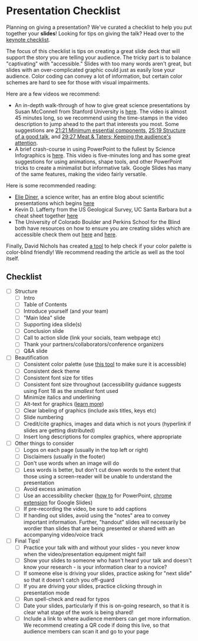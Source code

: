 # Presentation Checklist

Planning on giving a presentation? We've curated a checklist to help you put together your **slides**! Looking for tips on giving the talk? Head over to the [keynote checklist](./keynote/keynote_checklist.md). 

The focus of this checklist is tips on creating a great slide deck that will support the story you are telling your audience. The tricky part is to balance "captivating" with "accessible." Slides with too many words aren't great, but slides with an over-complicated graphic could just as easily lose your audience. Color coding can convey a lot of information, but certain color schemes are hard to see for those with visual impairments.  

Here are a few videos we recommend:
* An in-depth walk-through of how to give great science presentations by Susan McConnell from Stanford University is [here](https://www.youtube.com/watch?v=Hp7Id3Yb9XQ). The video is almost 45 minutes long, so we recommend using the time-stamps in the video description to jump ahead to the part that interests you most. Some suggestions are [21:21 Minimum essential components](https://www.youtube.com/watch?v=Hp7Id3Yb9XQ&t=1281s), [25:19 Structure of a good talk](https://www.youtube.com/watch?v=Hp7Id3Yb9XQ&t=1519s), and [29:27 Meat & Taters; Keeping the audience's attention](https://www.youtube.com/watch?v=Hp7Id3Yb9XQ&t=1767s).
* A brief crash-course in using PowerPoint to the fullest by Science Infographics is [here](https://www.youtube.com/watch?v=Hp7Id3Yb9XQ&t=1767s). This video is five-minutes long and has some great suggestions for using animations, shape tools, and other PowerPoint tricks to create a minimalist but informative talk. Google Slides has many of the same features, making the video fairly versatile. 

Here is some recommended reading:
* [Elie Diner](https://www.slide-talk.com/goal-slidetalk/), a science writer, has an entire blog about scientific presentations which begins [here](https://www.slide-talk.com/how-to-make-a-good-science-presentation/)
* Kevin D. Lafferty from the US Geological Survey, UC Santa Barbara but a cheat sheet together [here](https://parasitology.msi.ucsb.edu/sites/parasitology.msi.ucsb.edu/files/docs/publications/How%20to%20give%20a%20scientific%20presentation_0.pdf)
* The University of Colorado Boulder and Perkins School for the Blind both have resources on how to ensure you are creating slides which are accessible check them out [here](https://www.colorado.edu/digital-accessibility/resources/understanding-powerpoint-accessibility) and [here](https://www.perkins.org/resource/how-create-accessible-powerpoints/). 

Finally, David Nichols has created [a tool](https://davidmathlogic.com/colorblind/#%23D81B60-%231E88E5-%23FFC107-%23004D40) to help check if your color palette is color-blind friendly! We recommend reading the article as well as the tool itself. 

## Checklist

- [ ] Structure
     - [ ] Intro
     - [ ] Table of Contents
     - [ ] Introduce yourself (and your team)
     - [ ] "Main Idea" slide
     - [ ] Supporting idea slide(s)
     - [ ] Conclusion slide
     - [ ] Call to action slide (link your socials, team webpage etc)
     - [ ] Thank your partners/collaborators/conference organizers
     - [ ] Q&A slide 
- [ ] Beautification 
     - [ ] Consistent color palette (use [this tool](https://davidmathlogic.com/colorblind/#%23D81B60-%231E88E5-%23FFC107-%23004D40) to make sure it is accessible)
     - [ ] Consistent deck theme
     - [ ] Consistent font size for titles
     - [ ] Consistent font size throughout (accessibility guidance suggests using Font 18 as the *smallest* font used
     - [ ] Minimize italics and underlining
     - [ ] Alt-text for graphics ([learn more](https://www.perkins.org/resource/how-create-accessible-powerpoints/))
     - [ ] Clear labeling of graphics (include axis titles, keys etc)
     - [ ] Slide numbering
     - [ ] Credit/cite graphics, images and data which is not yours (hyperlink if slides are getting distributed) 
     - [ ] Insert long descriptions for complex graphics, where appropriate
- [ ] Other things to consider
     - [ ] Logos on each page (usually in the top left or right)
     - [ ] Disclaimers (usually in the footer)
     - [ ] Don't use words when an image will do
     - [ ] Less words is better, but don't cut down words to the extent that those using a screen-reader will be unable to understand the presentation 
     - [ ] Avoid excess animation
     - [ ] Use an accessibility checker ([how to](https://support.microsoft.com/en-us/office/make-your-powerpoint-presentations-accessible-to-people-with-disabilities-6f7772b2-2f33-4bd2-8ca7-dae3b2b3ef25) for PowerPoint, [chrome extension](https://workspace.google.com/marketplace/app/accessibility_checker_for_slides/437536886016) for Google Slides)
     - [ ] If pre-recording the video, be sure to add captions
     - [ ] If handing out slides, avoid using the "notes" area to convey important information. Further, "handout" slides will necessarily be wordier than slides that are being presented or shared with an accompanying video/voice track 
- [ ] Final Tips!
     - [ ] Practice your talk with and without your slides - you never know when the video/presentation equipment might fail!
     - [ ] Show your slides to someone who hasn't heard your talk and doesn't know your research - is your information clear to a novice? 
     - [ ] If someone else is driving your slides, practice asking for "next slide" so that it doesn't catch you off-guard 
     - [ ] If you are driving your slides, practice clicking through in presentation mode 
     - [ ] Run spell-check and read for typos 
     - [ ] Date your slides, particularly if this is on-going research, so that it is clear what stage of the work is being shared! 
     - [ ] Include a link to where audience members can get more information. We recommend creating a QR code if doing this live, so that audience members can scan it and go to your page 
